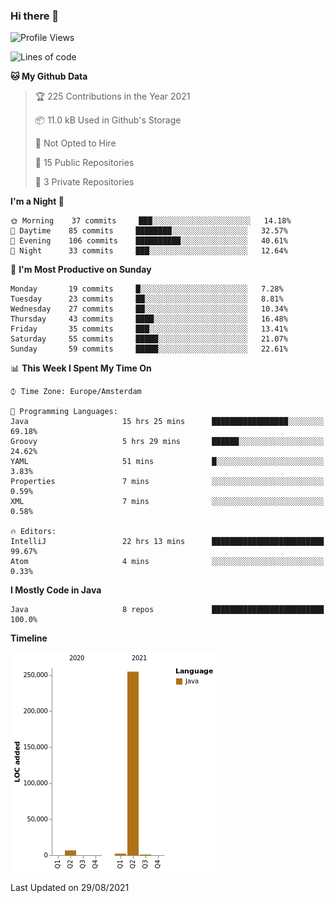 ### Hi there 👋


<!--START_SECTION:waka-->
![Profile Views](http://img.shields.io/badge/Profile%20Views-0-blue)

![Lines of code](https://img.shields.io/badge/From%20Hello%20World%20I%27ve%20Written-264473%20lines%20of%20code-blue)

**🐱 My Github Data** 

> 🏆 225 Contributions in the Year 2021
 > 
> 📦 11.0 kB Used in Github's Storage 
 > 
> 🚫 Not Opted to Hire
 > 
> 📜 15 Public Repositories 
 > 
> 🔑 3 Private Repositories  
 > 
**I'm a Night 🦉** 

```text
🌞 Morning    37 commits     ███░░░░░░░░░░░░░░░░░░░░░░   14.18% 
🌆 Daytime    85 commits     ████████░░░░░░░░░░░░░░░░░   32.57% 
🌃 Evening    106 commits    ██████████░░░░░░░░░░░░░░░   40.61% 
🌙 Night      33 commits     ███░░░░░░░░░░░░░░░░░░░░░░   12.64%

```
📅 **I'm Most Productive on Sunday** 

```text
Monday       19 commits     █░░░░░░░░░░░░░░░░░░░░░░░░   7.28% 
Tuesday      23 commits     ██░░░░░░░░░░░░░░░░░░░░░░░   8.81% 
Wednesday    27 commits     ██░░░░░░░░░░░░░░░░░░░░░░░   10.34% 
Thursday     43 commits     ████░░░░░░░░░░░░░░░░░░░░░   16.48% 
Friday       35 commits     ███░░░░░░░░░░░░░░░░░░░░░░   13.41% 
Saturday     55 commits     █████░░░░░░░░░░░░░░░░░░░░   21.07% 
Sunday       59 commits     █████░░░░░░░░░░░░░░░░░░░░   22.61%

```


📊 **This Week I Spent My Time On** 

```text
⌚︎ Time Zone: Europe/Amsterdam

💬 Programming Languages: 
Java                     15 hrs 25 mins      █████████████████░░░░░░░░   69.18% 
Groovy                   5 hrs 29 mins       ██████░░░░░░░░░░░░░░░░░░░   24.62% 
YAML                     51 mins             █░░░░░░░░░░░░░░░░░░░░░░░░   3.83% 
Properties               7 mins              ░░░░░░░░░░░░░░░░░░░░░░░░░   0.59% 
XML                      7 mins              ░░░░░░░░░░░░░░░░░░░░░░░░░   0.58%

🔥 Editors: 
IntelliJ                 22 hrs 13 mins      █████████████████████████   99.67% 
Atom                     4 mins              ░░░░░░░░░░░░░░░░░░░░░░░░░   0.33%

```

**I Mostly Code in Java** 

```text
Java                     8 repos             █████████████████████████   100.0%

```


**Timeline**

![Chart not found](https://raw.githubusercontent.com/powercasgamer/powercasgamer/master/charts/bar_graph.png) 


 Last Updated on 29/08/2021
<!--END_SECTION:waka-->
